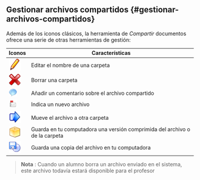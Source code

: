 ## Gestionar archivos compartidos {#gestionar-archivos-compartidos}

Además de los iconos clásicos, la herramienta de _Compartir_ documentos ofrece una serie de otras herramientas de gestión:

| Iconos | Características |
| --- | --- |
| <img width="32px" src="../assets/graphics272.svg"> | Editar el nombre de una carpeta |
| <img width="32px" src="../assets/images205.svg"> | Borrar una carpeta |
| ![](../assets/graphics273.png) | Añadir un comentario sobre el archivo compartido |
| ![](../assets/images207.png) | Indica un nuevo archivo |
| <img width="32px" src="../assets/images208.svg"> | Mueve el archivo a otra carpeta |
| <img width="32px" src="../assets/images209.svg"> | Guarda en tu computadora una versión comprimida del archivo o de la carpeta |
| <img width="32px" src="../assets/graphics274.svg"> | Guarda una copia del archivo en tu computadora |

> **Nota** : Cuando un alumno borra un archivo enviado en el sistema, este archivo todavía estará disponible para el profesor